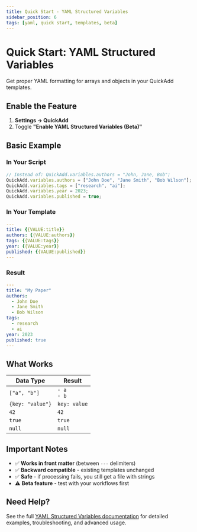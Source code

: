 ```yaml
---
title: Quick Start - YAML Structured Variables
sidebar_position: 6
tags: [yaml, quick start, templates, beta]
---
```


# Quick Start: YAML Structured Variables

Get proper YAML formatting for arrays and objects in your QuickAdd templates.

## Enable the Feature

1. **Settings → QuickAdd**
2. Toggle **"Enable YAML Structured Variables (Beta)"**

## Basic Example

### In Your Script
```javascript
// Instead of: QuickAdd.variables.authors = "John, Jane, Bob";
QuickAdd.variables.authors = ["John Doe", "Jane Smith", "Bob Wilson"];
QuickAdd.variables.tags = ["research", "ai"];
QuickAdd.variables.year = 2023;
QuickAdd.variables.published = true;
```

### In Your Template
```yaml
---
title: {{VALUE:title}}
authors: {{VALUE:authors}}
tags: {{VALUE:tags}}
year: {{VALUE:year}}
published: {{VALUE:published}}
---
```

### Result
```yaml
---
title: "My Paper"
authors:
  - John Doe
  - Jane Smith
  - Bob Wilson
tags:
  - research
  - ai
year: 2023
published: true
---
```

## What Works

| Data Type | Result |
|-----------|---------|
| `["a", "b"]` | `- a`<br />`- b` |
| `{key: "value"}` | `key: value` |
| `42` | `42` |
| `true` | `true` |
| `null` | `null` |

## Important Notes

- ✅ **Works in front matter** (between `---` delimiters)
- ✅ **Backward compatible** - existing templates unchanged
- ✅ **Safe** - if processing fails, you still get a file with strings
- ⚠️ **Beta feature** - test with your workflows first

## Need Help?

See the full [YAML Structured Variables documentation](YAMLStructuredVariables.md) for detailed examples, troubleshooting, and advanced usage.
